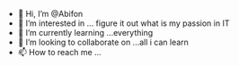 - 👋 Hi, I’m @Abifon
- 👀 I’m interested in ... figure it out what is my passion in IT
- 🌱 I’m currently learning ...everything
- 💞️ I’m looking to collaborate on ...all i can learn
- 📫 How to reach me ...

<!---
Abifon/Abifon is a ✨ special ✨ repository because its `README.md` (this file) appears on your GitHub profile.
You can click the Preview link to take a look at your changes.
--->
